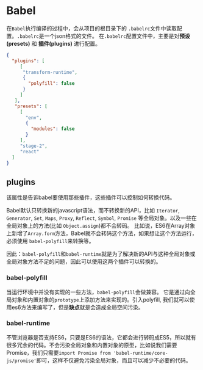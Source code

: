 # Babel

在`Babel`执行编译的过程中，会从项目的根目录下的 `.babelrc`文件中读取配置。`.babelrc`是一个json格式的文件。
在`.babelrc`配置文件中，主要是对**预设(presets)** 和 **插件(plugins)** 进行配置。

```json
{
  "plugins": [
     [
      "transform-runtime",
      {
        "polyfill": false
      }
     ]
   ],
   "presets": [
     [
       "env",
       {
         "modules": false
       }
     ],
     "stage-2",
     "react"
  ]
}
```

## plugins

该属性是告诉babel要使用那些插件，这些插件可以控制如何转换代码。

Babel默认只转换新的javascript语法，而不转换新的API，比如 `Iterator`, `Generator`, `Set`, `Maps`, `Proxy`, `Reflect`, `Symbol`, `Promise` 等全局对象。以及一些在全局对象上的方法(比如 `Object.assign`)都不会转码。
比如说，ES6在Array对象上新增了`Array.form`方法，Babel就不会转码这个方法，如果想让这个方法运行，必须使用 `babel-polyfill`来转换等。

因此：`babel-polyfill`和`babel-runtime`就是为了解决新的API与这种全局对象或全局对象方法不足的问题，因此可以使用这两个插件可以转换的。

### babel-polyfill 

当运行环境中并没有实现的一些方法，`babel-polyfill`会做兼容。 它是通过向全局对象和内置对象的`prototype`上添加方法来实现的。引入polyfill, 我们就可以使用es6方法来编写了，但是**缺点**就是会造成全局空间污染。

### babel-runtime

不管浏览器是否支持ES6，只要是ES6的语法，它都会进行转码成ES5，所以就有很多冗余的代码。不会污染全局对象和内置对象的原型，比如说我们需要Promise，我们只需要`import Promise from 'babel-runtime/core-js/promise'`即可，这样不仅避免污染全局对象，而且可以减少不必要的代码。

